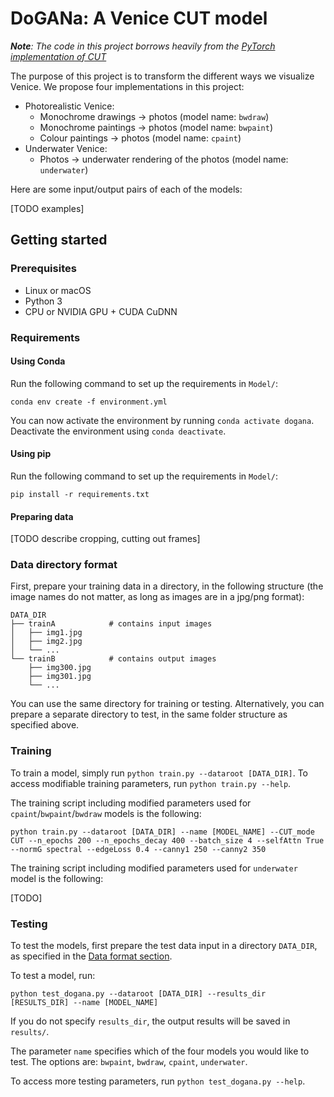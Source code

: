 # DoGANa: A Venice CUT model

***Note**: The code in this project borrows heavily from the [PyTorch implementation of CUT](https://github.com/taesungp/contrastive-unpaired-translation)*

The purpose of this project is to transform the different ways we visualize Venice. We propose four implementations in this project:

- Photorealistic Venice:
  - Monochrome drawings -> photos (model name: `bwdraw`)
  - Monochrome paintings -> photos (model name: `bwpaint`)
  - Colour paintings -> photos (model name: `cpaint`)
- Underwater Venice:
  - Photos -> underwater rendering of the photos (model name: `underwater`)

Here are some input/output pairs of each of the models:
  
[TODO examples]
  
## Getting started

### Prerequisites

- Linux or macOS
- Python 3
- CPU or NVIDIA GPU + CUDA CuDNN

### Requirements

#### Using Conda

Run the following command to set up the requirements in `Model/`:

```
conda env create -f environment.yml
```

You can now activate the environment by running `conda activate dogana`. Deactivate the environment using `conda deactivate`.

#### Using pip

Run the following command to set up the requirements in `Model/`:

```
pip install -r requirements.txt
```

#### Preparing data

[TODO describe cropping, cutting out frames]

### Data directory format
<a name="dataformat"></a>

First, prepare your training data in a directory, in the following structure (the image names do not matter, as long as images are in a jpg/png format):

```
DATA_DIR
├── trainA            # contains input images
│   ├── img1.jpg 
│   ├── img2.jpg 
│   └── ...
└── trainB            # contains output images
    ├── img300.jpg 
    ├── img301.jpg 
    └── ...
```

You can use the same directory for training or testing. Alternatively, you can prepare a separate directory to test, in the same folder structure as specified above.

### Training

To train a model, simply run `python train.py --dataroot [DATA_DIR]`. To access modifiable training parameters, run `python train.py --help`.

The training script including modified parameters used for `cpaint`/`bwpaint`/`bwdraw` models is the following:

```
python train.py --dataroot [DATA_DIR] --name [MODEL_NAME] --CUT_mode CUT --n_epochs 200 --n_epochs_decay 400 --batch_size 4 --selfAttn True --normG spectral --edgeLoss 0.4 --canny1 250 --canny2 350
```

The training script including modified parameters used for `underwater` model is the following:

[TODO]

### Testing

To test the models, first prepare the test data input in a directory `DATA_DIR`, as specified in the [Data format section](#dataformat).

To test a model, run:

```
python test_dogana.py --dataroot [DATA_DIR] --results_dir [RESULTS_DIR] --name [MODEL_NAME]
```

If you do not specify `results_dir`, the output results will be saved in `results/`.

The parameter `name` specifies which of the four models you would like to test. The options are: `bwpaint`, `bwdraw`, `cpaint`, `underwater`.

To access more testing parameters, run `python test_dogana.py --help`.
